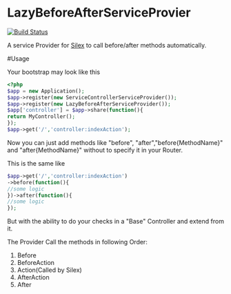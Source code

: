 # LazyBeforeAfterServiceProvier
[![Build Status](https://travis-ci.org/BlackScorp/LazyBeforeAfterServiceProvider.svg)](https://travis-ci.org/BlackScorp/LazyBeforeAfterServiceProvider)

A service Provider for [Silex](http://silex.sensiolabs.org/) to call before/after methods automatically.

#Usage

Your bootstrap may look like this
~~~ php
<?php
$app = new Application();
$app->register(new ServiceControllerServiceProvider());
$app->register(new LazyBeforeAfterServiceProvider());
$app['controller'] = $app->share(function(){
return MyController();
});
$app->get('/','controller:indexAction');
~~~

Now you can just add methods like "before", "after","before{MethodName}" and "after{MethodName}" without to specify it in your Router.

This is the same like

~~~ php
$app->get('/','controller:indexAction')
->before(function(){
//some logic
})->after(function(){
//some logic
});
~~~

But with the ability to do your checks in a "Base" Controller and extend from it.

The Provider Call the methods in following Order:

1. Before
2. BeforeAction
3. Action(Called by Silex)
4. AfterAction
5. After

